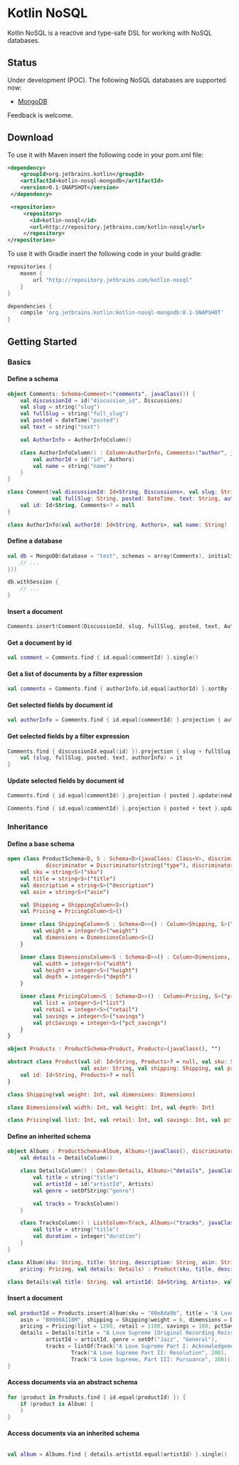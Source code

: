 # Kotlin NoSQL

Kotlin NoSQL is a reactive and type-safe DSL for working with NoSQL databases.

## Status

Under development (POC). The following NoSQL databases are supported now:

- [MongoDB](https://www.mongodb.org/)

Feedback is welcome.

## Download

To use it with Maven insert the following code in your pom.xml file:

```xml
<dependency>
    <groupId>org.jetbrains.kotlin</groupId>
    <artifactId>kotlin-nosql-mongodb</artifactId>
    <version>0.1-SNAPSHOT</version>
 </dependency>

 <repositories>
     <repository>
       <id>kotlin-nosql</id>
       <url>http://repository.jetbrains.com/kotlin-nosql</url>
     </repository>
</repositories>
```

To use it with Gradle insert the following code in your build.gradle:

```groovy
repositories {
    maven {
        url "http://repository.jetbrains.com/kotlin-nosql"
    }
}

dependencies {
    compile 'org.jetbrains.kotlin:kotlin-nosql-mongodb:0.1-SNAPSHOT'
}
```

## Getting Started

### Basics

#### Define a schema

```kotlin
object Comments: Schema<Comment>("comments", javaClass()) {
    val discussionId = id("discussion_id", Discussions)
    val slug = string("slug")
    val fullSlug = string("full_slug")
    val posted = dateTime("posted")
    val text = string("text")

    val AuthorInfo = AuthorInfoColumn()

    class AuthorInfoColumn() : Column<AuthorInfo, Comments>("author", javaClass()) {
        val authorId = id("id", Authors)
        val name = string("name")
    }
}

class Comment(val discussionId: Id<String, Discussions>, val slug: String,
              val fullSlug: String, posted: DateTime, text: String, authorInfo: AuthorInfo) {
    val id: Id<String, Comments>? = null
}

class AuthorInfo(val authorId: Id<String, Authors>, val name: String)
```

#### Define a database

```kotlin
val db = MongoDB(database = "test", schemas = array(Comments), initialization = CreateDrop(onCreate = {
    // ...
}))

db.withSession {
    // ...
}
```

#### Insert a document

```kotlin
Comments.insert(Comment(DiscussionId, slug, fullSlug, posted, text, AuthorInfo(author.id, author.name)))
```

#### Get a document by id

```kotlin
val comment = Comments.find { id.equal(commentId) }.single()
```

#### Get a list of documents by a filter expression

```kotlin
val comments = Comments.find { authorInfo.id.equal(authorId) }.sortBy { posted }.skip(10).take(5).toList()
```

#### Get selected fields by document id

```kotlin
val authorInfo = Comments.find { id.equal(commentId) }.projection { authorInfo }.single()
```

#### Get selected fields by a filter expression

```kotlin
Comments.find { discussionId.equal(id) }).projection { slug + fullSlug + posted + text + authorInfo }.forEach {
    val (slug, fullSlug, posted, text, authorInfo) = it
}
```

#### Update selected fields by document id

```kotlin
Comments.find { id.equal(commentId) }.projection { posted }.update(newDate)
```

```kotlin
Comments.find { id.equal(commentId) }.projection { posted + text }.update(newDate, newText)
```

### Inheritance

#### Define a base schema

```kotlin
open class ProductSchema<D, S : Schema<D>(javaClass: Class<V>, discriminator: String) : Schema<V>("products",
            discriminator = Discriminator(string("type"), discriminator)) {
    val sku = string<S>("sku")
    val title = string<S>("title")
    val description = string<S>("description")
    val asin = string<S>("asin")

    val Shipping = ShippingColumn<S>()
    val Pricing = PricingColumn<S>()

    inner class ShippingColumn<S : Schema<D>>() : Column<Shipping, S>("shipping", javaClass()) {
        val weight = integer<S>("weight")
        val dimensions = DimensionsColumn<S>()
    }

    inner class DimensionsColumn<S : Schema<D>>() : Column<Dimensions, S>("dimensions", javaClass()) {
        val width = integer<S>("width")
        val height = integer<S>("height")
        val depth = integer<S>("depth")
    }

    inner class PricingColumn<S : Schema<D>>() : Column<Pricing, S>("pricing", javaClass()) {
        val list = integer<S>("list")
        val retail = integer<S>("retail")
        val savings = integer<S>("savings")
        val ptcSavings = integer<S>("pct_savings")
    }
}

object Products : ProductSchema<Product, Products>(javaClass(), "")

abstract class Product(val id: Id<String, Products>? = null, val sku: String, val title: String, val description: String,
                       val asin: String, val shipping: Shipping, val pricing: Pricing) {
    val id: Id<String, Products>? = null
}

class Shipping(val weight: Int, val dimensions: Dimensions)

class Dimensions(val width: Int, val height: Int, val depth: Int)

class Pricing(val list: Int, val retail: Int, val savings: Int, val pctSavings: Int)
```

#### Define an inherited schema

```kotlin
object Albums : ProductSchema<Album, Albums>(javaClass(), discriminator = "Audio Album") {
    val details = DetailsColumn()

    class DetailsColumn() : Column<Details, Albums>("details", javaClass()) {
        val title = string("title")
        val artistId = id("artistId", Artists)
        val genre = setOfString("genre")

        val tracks = TracksColumn()
    }

    class TracksColumn() : ListColumn<Track, Albums>("tracks", javaClass()) {
        val title = string("title")
        val duration = integer("duration")
    }
}

class Album(sku: String, title: String, description: String, asin: String, shipping: Shipping,
    pricing: Pricing, val details: Details) : Product(sku, title, description, asin, shipping, pricing)

class Details(val title: String, val artistId: Id<String, Artists>, val genre: Set<String>, val tracks: List<Track>)
```

#### Insert a document

```kotlin
val productId = Products.insert(Album(sku = "00e8da9b", title = "A Love Supreme", description = "by John Coltrane",
    asin = "B0000A118M", shipping = Shipping(weight = 6, dimensions = Dimensions(10, 10, 1)),
    pricing = Pricing(list = 1200, retail = 1100, savings = 100, pctSavings = 8),
    details = Details(title = "A Love Supreme [Original Recording Reissued]",
            artistId = artistId, genre = setOf("Jazz", "General"),
            tracks = listOf(Track("A Love Supreme Part I: Acknowledgement", 100),
                    Track("A Love Supreme Part II: Resolution", 200),
                    Track("A Love Supreme, Part III: Pursuance", 300)))))
}
```

#### Access documents via an abstract schema

```kotlin
for (product in Products.find { id.equal(productId) }) {
    if (product is Album) {
    }
}
```

#### Access documents via an inherited schema

```kotlin

val album = Albums.find { details.artistId.equal(artistId) }.single()
```